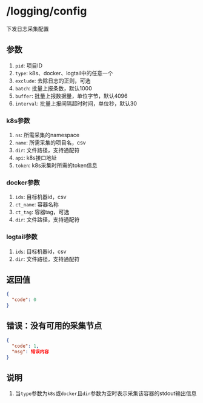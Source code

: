 # /logging/config

下发日志采集配置

## 参数

1. `pid`: 项目ID
2. `type`: k8s、docker、logtail中的任意一个
3. `exclude`: 去除日志的正则，可选
4. `batch`: 批量上报条数，默认1000
5. `buffer`: 批量上报数据量，单位字节，默认4096
6. `interval`: 批量上报间隔超时时间，单位秒，默认30

### k8s参数

1. `ns`: 所需采集的namespace
2. `name`: 所需采集的项目名，csv
3. `dir`: 文件路径，支持通配符
3. `api`: k8s接口地址
4. `token`: k8s采集时所需的token信息

### docker参数

1. `ids`: 目标机器id，csv
2. `ct_name`: 容器名称
3. `ct_tag`: 容器tag，可选
4. `dir`: 文件路径，支持通配符

### logtail参数

1. `ids`: 目标机器id，csv
2. `dir`: 文件路径，支持通配符

## 返回值

```json
{
  "code": 0
}
```

## 错误：没有可用的采集节点

```json
{
  "code": 1,
  "msg": 错误内容
}
```

## 说明

1. 当`type`参数为`k8s`或`docker`且`dir`参数为空时表示采集该容器的stdout输出信息
